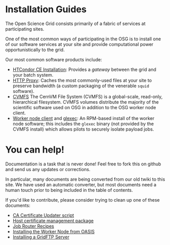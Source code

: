 Installation Guides
===================

The Open Science Grid consists primarily of a fabric of services at
participating sites.

One of the most common ways of participating in the OSG is to install
one of our software services at your site and provide computational
power opportunistically to the grid.

Our most common software products include:

* [HTCondor CE Installation](compute-element/install-htcondor-ce.md): Provides a _gateway_
  between the grid and your batch system.
* [HTTP Proxy](data/frontier-squid.md): Caches the most commonly-used files at your
  site to preserve bandwidth (a custom packaging of the venerable `squid` software).
* [CVMFS](client/cvmfs.md) The CernVM File System (CVMFS) is a global-scale, read-only,
  hierarchical filesystem.  CVMFS volumes distribute the majority of the scientific
  software used on OSG in addition to the OSG worker node client.
* [Worker node client](client/wn.md) and [glexec](client/glexec.md): An RPM-based install
  of the worker node software; this includes the `glexec` binary (not provided by the
  CVMFS install) which allows pilots to securely isolate payload jobs.


You can help!
=============

Documentation is a task that is never done!  Feel free to fork this on github and
send us any updates or corrections.

In particular, many documents are being converted from our old twiki to this site.
We have used an automatic converter, but most documents need a human touch prior
to being included in the table of contents.

If you'd like to contribute, please consider trying to clean up one of these
documents:

* [CA Certificate Updater script](common/ca_updater.md)
* [Host certificate management package](common/cert_scripts.md)
* [Job Router Recipes](compute-element/job_router.md)
* [Installing the Worker Node from OASIS](client/wn-oasis.md)
* [Installing a GridFTP Server](data/gridftp.md)

